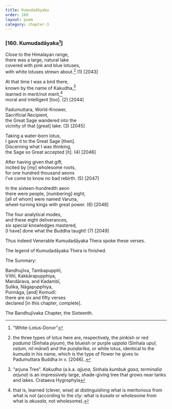 ```yaml
---
title: Kumudadāyaka
order: 160
layout: poem
category: chapter-3
---
```


### \[160. Kumudadāyaka[^1]\]

Close to the Himalayan range,  
there was a large, natural lake  
covered with pink and blue lotuses,  
with white lotuses strewn about.[^2] (1) \[2043\]

At that time I was a bird there,  
known by the name of Kakudha,[^3]  
learned in merit/not merit,[^4]  
moral and intelligent \[too\]. (2) \[2044\]

Padumuttara, World-Knower,  
Sacrificial Recipient,  
the Great Sage wandered into the  
vicinity of that \[great\] lake. (3) \[2045\]

Taking a water-born lotus,  
I gave it to the Great Sage \[then\].  
Discerning what I was thinking,  
the Sage so Great accepted \[it\]. (4) \[2046\]

After having given that gift,  
incited by \[my\] wholesome roots,  
for one hundred thousand aeons  
I’ve come to know no bad rebirth. (5) \[2047\]

In the sixteen-hundredth aeon  
there were people, \[numbering\] eight,  
\[all of whom\] were named Varuṇa,  
wheel-turning kings with great power. (6) \[2048\]

The four analytical modes,  
and these eight deliverances,  
six special knowledges mastered,  
\[I have\] done what the Buddha taught! (7) \[2049\]

Thus indeed Venerable Kumudadāyaka Thera spoke these verses.

The legend of Kumudadāyaka Thera is finished.

The Summary:

Bandhujīva, Tambapupphī,  
Vīthī, Kakkārapupphiya,  
Mandārava, and Kadambī,  
Sulika, Nāgapupphiya,  
Punnāga, \[and\] Komudī:  
there are six and fifty verses  
declared \[in this chapter, complete\].

The Bandhujīvaka Chapter, the Sixteenth.

[^1]: “White-Lotus-Donor”

[^2]: the three types of lotus here are, respectively, the pinkish or red *paduma* (Sinhala *piyum*), the blueish or purple *uppala* (Sinhala *upul*, *neḷum*, *nil mānel*) and the *puṇḍarīka*, or white lotus, identical to the *kumuda* in his name, which is the type of flower he gives to Padumuttara Buddha in v. \[2046\]..

[^3]: “arjuna Tree”. *Kakudha* (a.k.a. *ajjuṇa,* Sinhala *kumbuk gasa*, *terminalia arjuna*) is an impressively large, shade-giving tree that grows near tanks and lakes. Crataeva Hygrophyla

[^4]: that is, learned (clever, wise) at distinguishing what is meritorious from what is not (according to the cty: what is *kusala* or wholesome from what is *akusala*, not wholesome).
